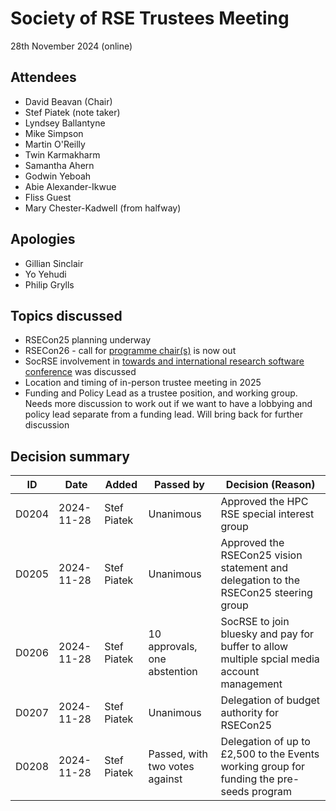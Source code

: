 # Society of RSE Trustees Meeting

28th November 2024 (online)

## Attendees

- David Beavan (Chair)
- Stef Piatek (note taker)
- Lyndsey Ballantyne
- Mike Simpson
- Martin O'Reilly 
- Twin Karmakharm
- Samantha Ahern
- Godwin Yeboah
- Abie Alexander-Ikwue
- Fliss Guest
- Mary Chester-Kadwell (from halfway)


## Apologies

- Gillian Sinclair
- Yo Yehudi
- Philip Grylls


## Topics discussed
- RSECon25 planning underway
- RSECon26 - call for [programme chair(s)](https://society-rse.org/call-for-programme-chairs-rsecon26/) is now out
- SocRSE involvement in [towards and international research software conference](https://docs.google.com/document/d/1hHtEn8IVpLSWhxIDJ0_JSUNPDjmXpTd0m5IFh2jBD7s/edit?tab=t.0#heading=h.432dfrbk1x8b) was discussed
- Location and timing of in-person trustee meeting in 2025
- Funding and Policy Lead as a trustee position, and working group. Needs more discussion to work out if we want to have a lobbying and policy lead separate from a funding lead. Will bring back for further discussion 


## Decision summary

| ID | Date | Added | Passed by | Decision (Reason) |
|----|------|-------|-----------|-------------------|
| D0204 | 2024-11-28 | Stef Piatek | Unanimous |  Approved the HPC RSE special interest group |
| D0205 | 2024-11-28 | Stef Piatek | Unanimous |  Approved the RSECon25 vision statement and delegation to the RSECon25 steering group |
| D0206 | 2024-11-28 | Stef Piatek | 10 approvals, one abstention | SocRSE to join bluesky and pay for buffer to allow multiple spcial media account management |
| D0207 | 2024-11-28 | Stef Piatek | Unanimous | Delegation of budget authority for RSECon25 |
| D0208| 2024-11-28 | Stef Piatek | Passed, with two votes against | Delegation of up to £2,500 to the Events working group for funding the pre-seeds program |